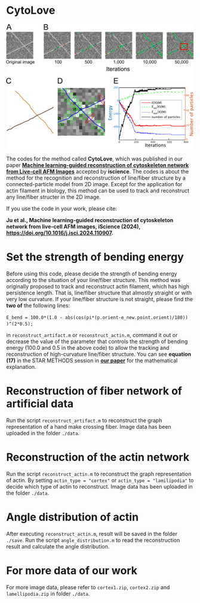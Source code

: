 # CytoLove

![image text](https://github.com/kyotohamakko/CytoLove/blob/main/images/CytoLove.png "Flow of CytoLove")

The codes for the method called **CytoLove**, which was published in our paper [**Machine learning-guided reconstruction of cytoskeleton network from Live-cell AFM Images**](https://www.cell.com/iscience/fulltext/S2589-0042(24)02132-1) accepted by **iscience**. The codes is about the method for the recognition and reconstruction of line/fiber structure by a connected-particle model from 2D image. Except for the application for actin filament in biology, this method can be used to track and reconstruct any line/fiber structer in the 2D image.

If you use the code in your work, please cite:

**Ju et al., Machine learning-guided reconstruction of cytoskeleton network from live-cell AFM images, iScience (2024), https://doi.org/10.1016/j.isci.2024.110907.**

# Set the strength of bending energy
Before using this code, please decide the strength of bending energy according to the situation of your line/fiber structure. This method was originally proposed to track and reconstruct actin filament, which has high persistence length. That is, line/fiber structure that almostly straight or with very low curvature. If your line/fiber structure is not straight, please find the **two of** the following lines: 

`E_bend = 100.0*(1.0 - abs(cos(pi*(p.orient-e_new.point.orient)/180)) )^(2*0.5);`

in `reconstruct_artifact.m` or `reconstruct_actin.m`, command it out or decrease the value of the parameter that controls the strength of bending energy (100.0 and 0.5 in the above code) to allow the tracking and reconstruction of high-curvature line/fiber structure. You can see **equation (17)** in the STAR METHODS session in [**our paper**](https://www.cell.com/iscience/fulltext/S2589-0042(24)02132-1) for the mathematical explanation. 


# Reconstruction of fiber network of artificial data

Run the script `reconstruct_artifact.m` to reconstruct the graph representation of a hand make crossing fiber.
Image data has been uploaded in the folder `./data`. 

# Reconstruction of the actin network

Run the script `reconstruct_actin.m` to reconstruct the graph representation of actin.
By setting `actin_type = "cortex"` or `actin_type = "lamilipodia"` to decide which type of actin to reconstruct.
Image data has been uploaded in the folder `./data`. 

# Angle distribution of actin

After executing `reconstruct_actin.m`, result will be saved in the folder `./save`. Run the script `angle_distribution.m` to read the reconstruction result and calculate the angle distribution.

# For more data of our work

For more image data, please refer to `cortex1.zip`, `cortex2.zip` and `lamellipodia.zip` in folder `./data`.
